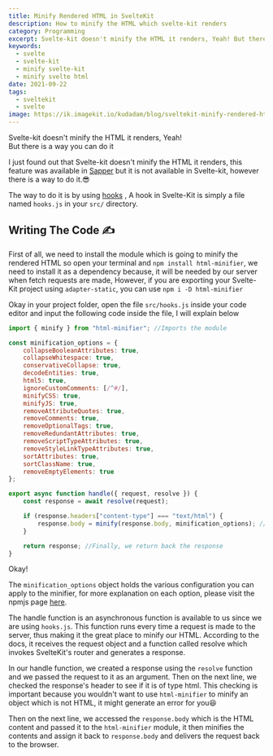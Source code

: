 ```yaml
---
title: Minify Rendered HTML in SvelteKit
description: How to minify the HTML which svelte-kit renders
category: Programming
excerpt: Svelte-kit doesn't minify the HTML it renders, Yeah! But there is a way you can do it
keywords:
  - svelte
  - svelte-kit
  - minify svelte-kit
  - minify svelte html
date: 2021-09-22
tags:
  - sveltekit
  - svelte
image: https://ik.imagekit.io/kudadam/blog/sveltekit-minify-rendered-html/hero.jpg
---
```


<p class="intro">
    Svelte-kit doesn't minify the HTML it renders, Yeah!<br/>
    But there is a way you can do it
</p>

I just found out that Svelte-kit doesn't minify the HTML it renders, this feature was available in [Sapper](https://sapper.svelte.dev) but it is not available in Svelte-kit, however there is a way to do it.:sunglasses:

The way to do it is by using [hooks]() , A hook in Svelte-Kit is simply a file named `hooks.js` in your `src/` directory.

## Writing The Code :writing_hand:

First of all, we need to install the module which is going to minify the rendered HTML so open your terminal and `npm install html-minifier`, we need to install it as a dependency because, it will be needed by our server when fetch requests are made, However, if you are exporting your Svelte-Kit project using `adapter-static`, you can use `npm i -D html-minifier`

Okay in your project folder, open the file `src/hooks.js` inside your code editor and input the following code inside the file, I will explain below

```javascript
import { minify } from "html-minifier"; //Imports the module

const minification_options = {
	collapseBooleanAttributes: true,
	collapseWhitespace: true,
	conservativeCollapse: true,
	decodeEntities: true,
	html5: true,
	ignoreCustomComments: [/^#/],
	minifyCSS: true,
	minifyJS: true,
	removeAttributeQuotes: true,
	removeComments: true,
	removeOptionalTags: true,
	removeRedundantAttributes: true,
	removeScriptTypeAttributes: true,
	removeStyleLinkTypeAttributes: true,
	sortAttributes: true,
	sortClassName: true,
	removeEmptyElements: true
};

export async function handle({ request, resolve }) {
	const response = await resolve(request);

	if (response.headers["content-type"] === "text/html") {
		response.body = minify(response.body, minification_options); //Minifies the response.body
	}

	return response; //Finally, we return back the response
}
```

Okay!

The `minification_options` object holds the various configuration you can apply to the minifier, for more explanation on each option, please visit the npmjs page [here](https://www.npmjs.com/package/html-minifier).

The handle function is an asynchronous function is available to us since we are using `hooks.js`. This function runs every time a request is made to the server, thus making it the great place to minify our HTML. According to the docs, it receives the request object and a function called resolve which invokes SvelteKit's router and generates a response.

In our handle function, we created a response using the `resolve` function and we passed the request to it as an argument. Then on the next line, we checked the response's header to see if it is of type html. This checking is important because you wouldn't want to use `html-minifier` to minify an object which is not HTML, it might generate an error for you:laughing:

Then on the next line, we accessed the `response.body` which is the HTML content and passed it to the `html-minifier` module, it then minifies the contents and assign it back to `response.body` and delivers the request back to the browser.
